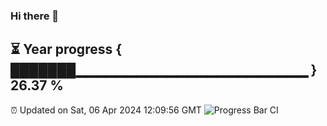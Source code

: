 ### Hi there 👋
⏳ Year progress { ███████▁▁▁▁▁▁▁▁▁▁▁▁▁▁▁▁▁▁▁▁▁▁▁ } 26.37 %
---
⏰ Updated on Sat, 06 Apr 2024 12:09:56 GMT
![Progress Bar CI](https://github.com/Moyi321/Moyi321/workflows/Progress%20Bar%20CI/badge.svg)
